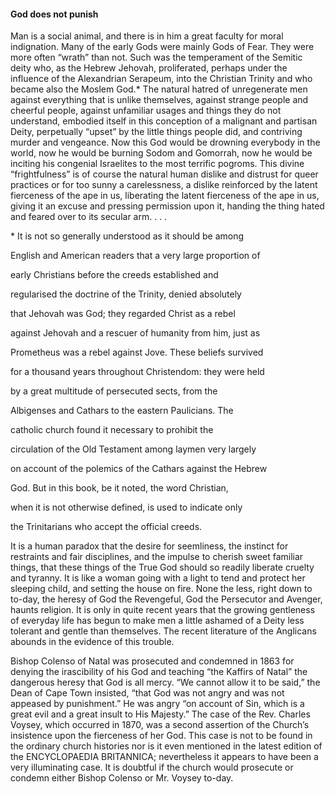 #### God does not punish

Man is a social animal, and there is in him a great faculty for moral
indignation. Many of the early Gods were mainly Gods of Fear. They were
more often “wrath” than not. Such was the temperament of the Semitic
deity who, as the Hebrew Jehovah, proliferated, perhaps under the
influence of the Alexandrian Serapeum, into the Christian Trinity and
who became also the Moslem God.\* The natural hatred of unregenerate men
against everything that is unlike themselves, against strange people and
cheerful people, against unfamiliar usages and things they do not
understand, embodied itself in this conception of a malignant and
partisan Deity, perpetually “upset” by the little things people did, and
contriving murder and vengeance. Now this God would be drowning
everybody in the world, now he would be burning Sodom and Gomorrah, now
he would be inciting his congenial Israelites to the most terrific
pogroms. This divine “frightfulness” is of course the natural human
dislike and distrust for queer practices or for too sunny a
carelessness, a dislike reinforced by the latent fierceness of the ape
in us, liberating the latent fierceness of the ape in us, giving it an
excuse and pressing permission upon it, handing the thing hated and
feared over to its secular arm. . . .

\* It is not so generally understood as it should be among

English and American readers that a very large proportion of

early Christians before the creeds established and

regularised the doctrine of the Trinity, denied absolutely

that Jehovah was God; they regarded Christ as a rebel

against Jehovah and a rescuer of humanity from him, just as

Prometheus was a rebel against Jove. These beliefs survived

for a thousand years throughout Christendom: they were held

by a great multitude of persecuted sects, from the

Albigenses and Cathars to the eastern Paulicians. The

catholic church found it necessary to prohibit the

circulation of the Old Testament among laymen very largely

on account of the polemics of the Cathars against the Hebrew

God. But in this book, be it noted, the word Christian,

when it is not otherwise defined, is used to indicate only

the Trinitarians who accept the official creeds.

It is a human paradox that the desire for seemliness, the instinct for
restraints and fair disciplines, and the impulse to cherish sweet
familiar things, that these things of the True God should so readily
liberate cruelty and tyranny. It is like a woman going with a light to
tend and protect her sleeping child, and setting the house on fire. None
the less, right down to to-day, the heresy of God the Revengeful, God
the Persecutor and Avenger, haunts religion. It is only in quite recent
years that the growing gentleness of everyday life has begun to make men
a little ashamed of a Deity less tolerant and gentle than themselves.
The recent literature of the Anglicans abounds in the evidence of this
trouble.

Bishop Colenso of Natal was prosecuted and condemned in 1863 for denying
the irascibility of his God and teaching “the Kaffirs of Natal” the
dangerous heresy that God is all mercy. “We cannot allow it to be said,”
the Dean of Cape Town insisted, “that God was not angry and was not
appeased by punishment.” He was angry “on account of Sin, which is a
great evil and a great insult to His Majesty.” The case of the Rev.
Charles Voysey, which occurred in 1870, was a second assertion of the
Church’s insistence upon the fierceness of her God. This case is not to
be found in the ordinary church histories nor is it even mentioned in
the latest edition of the ENCYCLOPAEDIA BRITANNICA; nevertheless it
appears to have been a very illuminating case. It is doubtful if the
church would prosecute or condemn either Bishop Colenso or Mr. Voysey
to-day.
